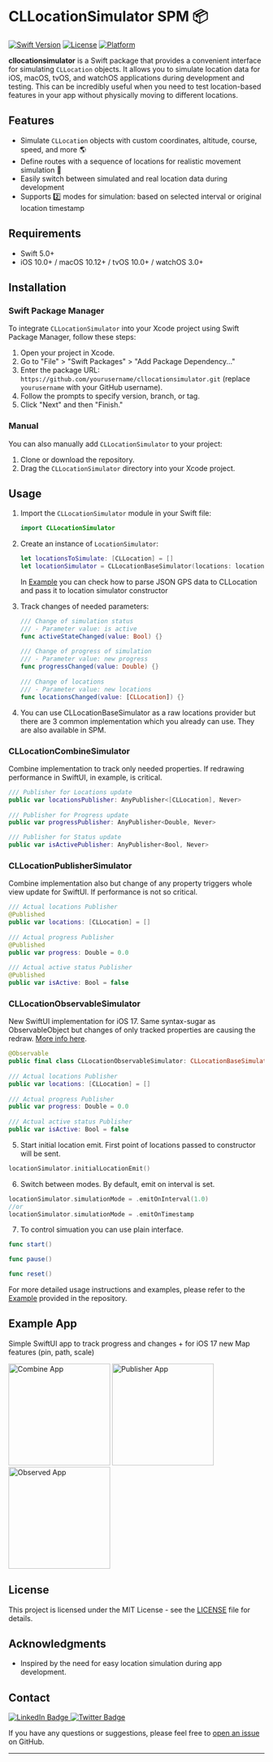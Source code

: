 # CLLocationSimulator SPM 📦

[![Swift Version](https://img.shields.io/badge/Swift-5.0+-orange.svg)](https://swift.org)
[![License](https://img.shields.io/badge/License-MIT-blue.svg)](LICENSE)
[![Platform](https://img.shields.io/badge/Platform-iOS%20|%20macOS%20|%20tvOS%20|%20watchOS-lightgrey.svg)](https://developer.apple.com)

**cllocationsimulator** is a Swift package that provides a convenient interface for simulating `CLLocation` objects. It allows you to simulate location data for iOS, macOS, tvOS, and watchOS applications during development and testing. This can be incredibly useful when you need to test location-based features in your app without physically moving to different locations.

## Features

- Simulate `CLLocation` objects with custom coordinates, altitude, course, speed, and more 🌎
- Define routes with a sequence of locations for realistic movement simulation 🚏
- Easily switch between simulated and real location data during development
- Supports 2️⃣ modes for simulation: based on selected interval or original location timestamp

## Requirements

- Swift 5.0+
- iOS 10.0+ / macOS 10.12+ / tvOS 10.0+ / watchOS 3.0+

## Installation

### Swift Package Manager

To integrate `CLLocationSimulator` into your Xcode project using Swift Package Manager, follow these steps:

1. Open your project in Xcode.
2. Go to "File" > "Swift Packages" > "Add Package Dependency..."
3. Enter the package URL: `https://github.com/yourusername/cllocationsimulator.git` (replace `yourusername` with your GitHub username).
4. Follow the prompts to specify version, branch, or tag.
5. Click "Next" and then "Finish."

### Manual

You can also manually add `CLLocationSimulator` to your project:

1. Clone or download the repository.
2. Drag the `CLLocationSimulator` directory into your Xcode project.

## Usage

1. Import the `CLLocationSimulator` module in your Swift file:

   ```swift
   import CLLocationSimulator
   ```

2. Create an instance of `LocationSimulator`:

   ```swift
   let locationsToSimulate: [CLLocation] = []
   let locationSimulator = CLLocationBaseSimulator(locations: locationsToSimulate)
   ```

   In [Example](Example/LocationSimulatorExample/FileParser/) you can check how to parse JSON GPS data to CLLocation and pass it to location simulator constructor

3. Track changes of needed parameters:

   ```swift
   /// Change of simulation status
   /// - Parameter value: is active
   func activeStateChanged(value: Bool) {}
    
   /// Change of progress of simulation
   /// - Parameter value: new progress
   func progressChanged(value: Double) {}
    
   /// Change of locations
   /// - Parameter value: new locations
   func locationsChanged(value: [CLLocation]) {}
   ```

5. You can use CLLocationBaseSimulator as a raw locations provider but there are 3 common implementation which you already can use. They are also available in SPM.
   
### CLLocationCombineSimulator

Combine implementation to track only needed properties. If redrawing performance in SwiftUI, in example, is critical.

```swift
/// Publisher for Locations update
public var locationsPublisher: AnyPublisher<[CLLocation], Never>
    
/// Publisher for Progress update
public var progressPublisher: AnyPublisher<Double, Never>

/// Publisher for Status update
public var isActivePublisher: AnyPublisher<Bool, Never>
```

### CLLocationPublisherSimulator

Combine implementation also but change of any property triggers whole view update for SwiftUI. If performance is not so critical.

```swift
/// Actual locations Publisher
@Published
public var locations: [CLLocation] = []
    
/// Actual progress Publisher
@Published
public var progress: Double = 0.0
    
/// Actual active status Publisher
@Published
public var isActive: Bool = false
```

### CLLocationObservableSimulator

New SwiftUI implementation for iOS 17. Same syntax-sugar as ObservableObject but changes of only tracked properties are causing the redraw. [More info here](https://developer.apple.com/documentation/observation).

```swift
@Observable
public final class CLLocationObservableSimulator: CLLocationBaseSimulator {
    
/// Actual locations Publisher
public var locations: [CLLocation] = []
    
/// Actual progress Publisher
public var progress: Double = 0.0
    
/// Actual active status Publisher
public var isActive: Bool = false
```

5. Start initial location emit. First point of locations passed to constructor will be sent.

```swift
locationSimulator.initialLocationEmit()
```

6. Switch between modes. By default, emit on interval is set.

```swift
locationSimulator.simulationMode = .emitOnInterval(1.0)
//or
locationSimulator.simulationMode = .emitOnTimestamp
```

7. To control simuation you can use plain interface.

```swift
func start()

func pause()

func reset()
```

For more detailed usage instructions and examples, please refer to the  [Example](Example/LocationSimulatorExample) provided in the repository.

## Example App

Simple SwiftUI app to track progress and changes + for iOS 17 new Map features (pin, path, scale)

<img src="/Images/Combine.png" alt="Combine App" width="200"/> <img src="/Images/Publisher.png" alt="Publisher App" width="200"/> <img src="/Images/Observed.png" alt="Observed App" width="200"/>

## License

This project is licensed under the MIT License - see the [LICENSE](LICENSE) file for details.

## Acknowledgments

- Inspired by the need for easy location simulation during app development.

## Contact

<div id="badges">
  <a href="https://www.linkedin.com/in/antongubarenko">
    <img src="https://img.shields.io/badge/LinkedIn-blue?style=for-the-badge&logo=linkedin&logoColor=white" alt="LinkedIn Badge"/>
  </a>
  <a href="https://twitter.com/AntonGubarenko">
    <img src="https://img.shields.io/badge/Twitter-blue?style=for-the-badge&logo=twitter&logoColor=white" alt="Twitter Badge"/>
  </a>
</div>

If you have any questions or suggestions, please feel free to [open an issue](https://github.com/yourusername/cllocationsimulator/issues) on GitHub.

---
